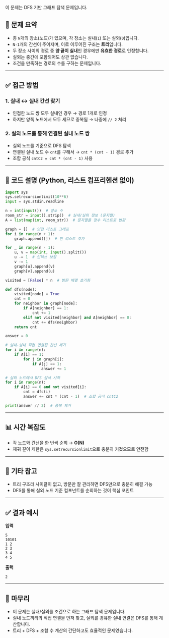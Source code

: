 이 문제는  DFS 기반 그래프 탐색 문제입니다.

## 📌 문제 요약
- 총 `N`개의 장소(노드)가 있으며, 각 장소는 실내(`1`) 또는 실외(`0`)입니다.
- `N-1`개의 간선이 주어지며, 이로 이루어진 구조는 **트리**입니다.
- 두 장소 사이의 경로 중 **양 끝이 실내**인 경우에만 **유효한 경로**로 인정합니다.
- 실외는 중간에 포함되어도 상관 없습니다.
- 조건을 만족하는 경로의 수를 구하는 문제입니다.
---

## ✅ 접근 방법
### 1. 실내 ↔ 실내 간선 찾기
- 인접한 노드 쌍 모두 실내인 경우 → 경로 1개로 인정
- 하지만 양쪽 노드에서 모두 세므로 중복됨 → 나중에 `// 2` 처리

### 2. 실외 노드를 통해 연결된 실내 노드 쌍
- 실외 노드를 기준으로 DFS 탐색
- 연결된 실내 노드 수 `cnt`를 구해서 → `cnt * (cnt - 1)` 경로 추가
- 조합 공식 `cntC2 = cnt * (cnt - 1)` 사용

---

## 🧾 코드 설명 (Python, 리스트 컴프리헨션 없이)

```python
import sys
sys.setrecursionlimit(10**6)
input = sys.stdin.readline

n = int(input())  # 장소 수
room_str = input().strip()  # 실내/실외 정보 (문자열)
A = list(map(int, room_str))  # 문자열을 정수 리스트로 변환

graph = []  # 인접 리스트 그래프
for i in range(n + 1):
    graph.append([])  # 빈 리스트 추가

for _ in range(n - 1):
    u, v = map(int, input().split())
    u -= 1  # 인덱스 보정
    v -= 1
    graph[u].append(v)
    graph[v].append(u)

visited = [False] * n  # 방문 배열 초기화

def dfs(node):
    visited[node] = True
    cnt = 0
    for neighbor in graph[node]:
        if A[neighbor] == 1:
            cnt += 1
        elif not visited[neighbor] and A[neighbor] == 0:
            cnt += dfs(neighbor)
    return cnt

answer = 0

# 실내-실내 직접 연결된 간선 세기
for i in range(n):
    if A[i] == 1:
        for j in graph[i]:
            if A[j] == 1:
                answer += 1

# 실외 노드에서 DFS 탐색 시작
for i in range(n):
    if A[i] == 0 and not visited[i]:
        cnt = dfs(i)
        answer += cnt * (cnt - 1)  # 조합 공식 cntC2

print(answer // 2)  # 중복 제거
```

---

## 📊 시간 복잡도
- 각 노드와 간선을 한 번씩 순회 → **O(N)**
- 재귀 깊이 제한은 `sys.setrecursionlimit`으로 충분히 커졌으므로 안전함

---

## 📎 기타 참고
- 트리 구조라 사이클이 없고, 방문만 잘 관리하면 DFS만으로 충분히 해결 가능
- DFS를 통해 실외 노드 기준 컴포넌트를 순회하는 것이 핵심 포인트

---

## ✅ 결과 예시

**입력**
```
5
10101
1 2
2 3
3 4
4 5
```

**출력**
```
2
```

---

## 📝 마무리
- 이 문제는 실내/실외를 조건으로 하는 그래프 탐색 문제입니다.
- 실내 노드끼리의 직접 연결을 먼저 찾고, 실외를 경유한 실내 연결은 DFS를 통해 계산합니다.
- 트리 + DFS + 조합 수 계산의 간단하고도 효율적인 문제였습니다.
